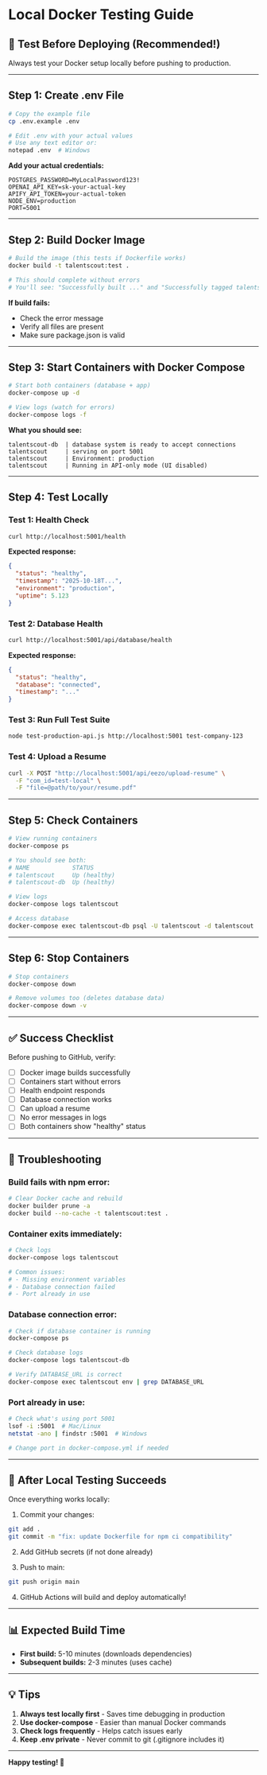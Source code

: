 # Local Docker Testing Guide

## 🧪 Test Before Deploying (Recommended!)

Always test your Docker setup locally before pushing to production.

---

## Step 1: Create .env File

```bash
# Copy the example file
cp .env.example .env

# Edit .env with your actual values
# Use any text editor or:
notepad .env  # Windows
```

**Add your actual credentials:**
```env
POSTGRES_PASSWORD=MyLocalPassword123!
OPENAI_API_KEY=sk-your-actual-key
APIFY_API_TOKEN=your-actual-token
NODE_ENV=production
PORT=5001
```

---

## Step 2: Build Docker Image

```bash
# Build the image (this tests if Dockerfile works)
docker build -t talentscout:test .

# This should complete without errors
# You'll see: "Successfully built ..." and "Successfully tagged talentscout:test"
```

**If build fails:**
- Check the error message
- Verify all files are present
- Make sure package.json is valid

---

## Step 3: Start Containers with Docker Compose

```bash
# Start both containers (database + app)
docker-compose up -d

# View logs (watch for errors)
docker-compose logs -f
```

**What you should see:**
```
talentscout-db  | database system is ready to accept connections
talentscout     | serving on port 5001
talentscout     | Environment: production
talentscout     | Running in API-only mode (UI disabled)
```

---

## Step 4: Test Locally

### Test 1: Health Check
```bash
curl http://localhost:5001/health
```

**Expected response:**
```json
{
  "status": "healthy",
  "timestamp": "2025-10-18T...",
  "environment": "production",
  "uptime": 5.123
}
```

### Test 2: Database Health
```bash
curl http://localhost:5001/api/database/health
```

**Expected response:**
```json
{
  "status": "healthy",
  "database": "connected",
  "timestamp": "..."
}
```

### Test 3: Run Full Test Suite
```bash
node test-production-api.js http://localhost:5001 test-company-123
```

### Test 4: Upload a Resume
```bash
curl -X POST "http://localhost:5001/api/eezo/upload-resume" \
  -F "com_id=test-local" \
  -F "file=@path/to/your/resume.pdf"
```

---

## Step 5: Check Containers

```bash
# View running containers
docker-compose ps

# You should see both:
# NAME            STATUS
# talentscout     Up (healthy)
# talentscout-db  Up (healthy)

# View logs
docker-compose logs talentscout

# Access database
docker-compose exec talentscout-db psql -U talentscout -d talentscout
```

---

## Step 6: Stop Containers

```bash
# Stop containers
docker-compose down

# Remove volumes too (deletes database data)
docker-compose down -v
```

---

## ✅ Success Checklist

Before pushing to GitHub, verify:

- [ ] Docker image builds successfully
- [ ] Containers start without errors
- [ ] Health endpoint responds
- [ ] Database connection works
- [ ] Can upload a resume
- [ ] No error messages in logs
- [ ] Both containers show "healthy" status

---

## 🐛 Troubleshooting

### Build fails with npm error:
```bash
# Clear Docker cache and rebuild
docker builder prune -a
docker build --no-cache -t talentscout:test .
```

### Container exits immediately:
```bash
# Check logs
docker-compose logs talentscout

# Common issues:
# - Missing environment variables
# - Database connection failed
# - Port already in use
```

### Database connection error:
```bash
# Check if database container is running
docker-compose ps

# Check database logs
docker-compose logs talentscout-db

# Verify DATABASE_URL is correct
docker-compose exec talentscout env | grep DATABASE_URL
```

### Port already in use:
```bash
# Check what's using port 5001
lsof -i :5001  # Mac/Linux
netstat -ano | findstr :5001  # Windows

# Change port in docker-compose.yml if needed
```

---

## 🚀 After Local Testing Succeeds

Once everything works locally:

1. Commit your changes:
```bash
git add .
git commit -m "fix: update Dockerfile for npm ci compatibility"
```

2. Add GitHub secrets (if not done already)

3. Push to main:
```bash
git push origin main
```

4. GitHub Actions will build and deploy automatically!

---

## 📊 Expected Build Time

- **First build:** 5-10 minutes (downloads dependencies)
- **Subsequent builds:** 2-3 minutes (uses cache)

---

## 💡 Tips

1. **Always test locally first** - Saves time debugging in production
2. **Use docker-compose** - Easier than manual Docker commands
3. **Check logs frequently** - Helps catch issues early
4. **Keep .env private** - Never commit to git (.gitignore includes it)

---

**Happy testing! 🧪**

